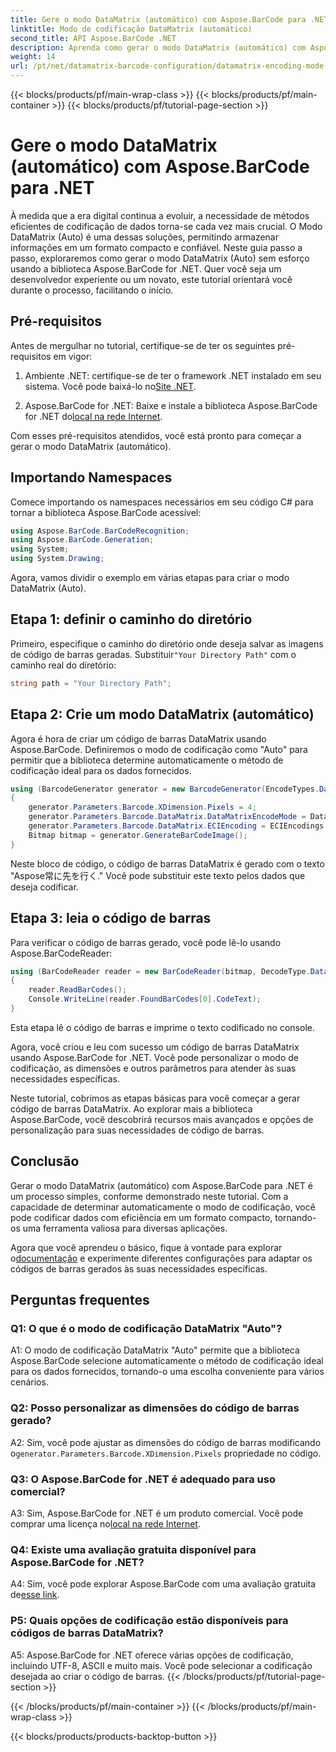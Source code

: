 ```yaml
---
title: Gere o modo DataMatrix (automático) com Aspose.BarCode para .NET
linktitle: Modo de codificação DataMatrix (automático)
second_title: API Aspose.BarCode .NET
description: Aprenda como gerar o modo DataMatrix (automático) com Aspose.BarCode para .NET. Este guia passo a passo cobre tudo, desde pré-requisitos até leitura de códigos de barras.
weight: 14
url: /pt/net/datamatrix-barcode-configuration/datamatrix-encoding-mode-auto/
---
```


{{< blocks/products/pf/main-wrap-class >}}
{{< blocks/products/pf/main-container >}}
{{< blocks/products/pf/tutorial-page-section >}}

# Gere o modo DataMatrix (automático) com Aspose.BarCode para .NET

À medida que a era digital continua a evoluir, a necessidade de métodos eficientes de codificação de dados torna-se cada vez mais crucial. O Modo DataMatrix (Auto) é uma dessas soluções, permitindo armazenar informações em um formato compacto e confiável. Neste guia passo a passo, exploraremos como gerar o modo DataMatrix (Auto) sem esforço usando a biblioteca Aspose.BarCode for .NET. Quer você seja um desenvolvedor experiente ou um novato, este tutorial orientará você durante o processo, facilitando o início.

## Pré-requisitos

Antes de mergulhar no tutorial, certifique-se de ter os seguintes pré-requisitos em vigor:

1.  Ambiente .NET: certifique-se de ter o framework .NET instalado em seu sistema. Você pode baixá-lo no[Site .NET](https://dotnet.microsoft.com/download/dotnet).

2.  Aspose.BarCode for .NET: Baixe e instale a biblioteca Aspose.BarCode for .NET do[local na rede Internet](https://releases.aspose.com/barcode/net/).

Com esses pré-requisitos atendidos, você está pronto para começar a gerar o modo DataMatrix (automático).

## Importando Namespaces

Comece importando os namespaces necessários em seu código C# para tornar a biblioteca Aspose.BarCode acessível:

```csharp
using Aspose.BarCode.BarCodeRecognition;
using Aspose.BarCode.Generation;
using System;
using System.Drawing;
```

Agora, vamos dividir o exemplo em várias etapas para criar o modo DataMatrix (Auto).

## Etapa 1: definir o caminho do diretório

 Primeiro, especifique o caminho do diretório onde deseja salvar as imagens de código de barras geradas. Substituir`"Your Directory Path"` com o caminho real do diretório:

```csharp
string path = "Your Directory Path";
```

## Etapa 2: Crie um modo DataMatrix (automático)

Agora é hora de criar um código de barras DataMatrix usando Aspose.BarCode. Definiremos o modo de codificação como "Auto" para permitir que a biblioteca determine automaticamente o método de codificação ideal para os dados fornecidos.

```csharp
using (BarcodeGenerator generator = new BarcodeGenerator(EncodeTypes.DataMatrix, "Aspose常に先を行く"))
{
    generator.Parameters.Barcode.XDimension.Pixels = 4;
    generator.Parameters.Barcode.DataMatrix.DataMatrixEncodeMode = DataMatrixEncodeMode.Auto;
    generator.Parameters.Barcode.DataMatrix.ECIEncoding = ECIEncodings.UTF8;
    Bitmap bitmap = generator.GenerateBarCodeImage();
}
```

Neste bloco de código, o código de barras DataMatrix é gerado com o texto "Aspose常に先を行く." Você pode substituir este texto pelos dados que deseja codificar.

## Etapa 3: leia o código de barras

Para verificar o código de barras gerado, você pode lê-lo usando Aspose.BarCodeReader:

```csharp
using (BarCodeReader reader = new BarCodeReader(bitmap, DecodeType.DataMatrix))
{
    reader.ReadBarCodes();
    Console.WriteLine(reader.FoundBarCodes[0].CodeText);
}
```

Esta etapa lê o código de barras e imprime o texto codificado no console.

Agora, você criou e leu com sucesso um código de barras DataMatrix usando Aspose.BarCode for .NET. Você pode personalizar o modo de codificação, as dimensões e outros parâmetros para atender às suas necessidades específicas.

Neste tutorial, cobrimos as etapas básicas para você começar a gerar código de barras DataMatrix. Ao explorar mais a biblioteca Aspose.BarCode, você descobrirá recursos mais avançados e opções de personalização para suas necessidades de código de barras.

## Conclusão

Gerar o modo DataMatrix (automático) com Aspose.BarCode para .NET é um processo simples, conforme demonstrado neste tutorial. Com a capacidade de determinar automaticamente o modo de codificação, você pode codificar dados com eficiência em um formato compacto, tornando-os uma ferramenta valiosa para diversas aplicações.

 Agora que você aprendeu o básico, fique à vontade para explorar o[documentação](https://reference.aspose.com/barcode/net/) e experimente diferentes configurações para adaptar os códigos de barras gerados às suas necessidades específicas.

## Perguntas frequentes

### Q1: O que é o modo de codificação DataMatrix "Auto"?

A1: O modo de codificação DataMatrix "Auto" permite que a biblioteca Aspose.BarCode selecione automaticamente o método de codificação ideal para os dados fornecidos, tornando-o uma escolha conveniente para vários cenários.

### Q2: Posso personalizar as dimensões do código de barras gerado?

 A2: Sim, você pode ajustar as dimensões do código de barras modificando o`generator.Parameters.Barcode.XDimension.Pixels` propriedade no código.

### Q3: O Aspose.BarCode for .NET é adequado para uso comercial?

 A3: Sim, Aspose.BarCode for .NET é um produto comercial. Você pode comprar uma licença no[local na rede Internet](https://purchase.aspose.com/buy).

### Q4: Existe uma avaliação gratuita disponível para Aspose.BarCode for .NET?

 A4: Sim, você pode explorar Aspose.BarCode com uma avaliação gratuita de[esse link](https://releases.aspose.com/).

### P5: Quais opções de codificação estão disponíveis para códigos de barras DataMatrix?

A5: Aspose.BarCode for .NET oferece várias opções de codificação, incluindo UTF-8, ASCII e muito mais. Você pode selecionar a codificação desejada ao criar o código de barras.
{{< /blocks/products/pf/tutorial-page-section >}}

{{< /blocks/products/pf/main-container >}}
{{< /blocks/products/pf/main-wrap-class >}}

{{< blocks/products/products-backtop-button >}}
